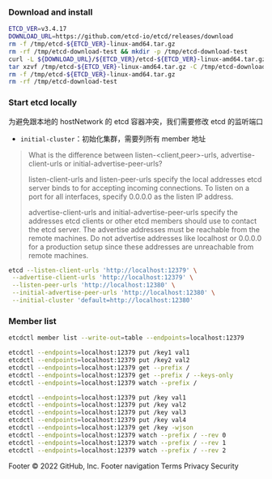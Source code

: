 ### Download and install

```sh
ETCD_VER=v3.4.17
DOWNLOAD_URL=https://github.com/etcd-io/etcd/releases/download
rm -f /tmp/etcd-${ETCD_VER}-linux-amd64.tar.gz
rm -rf /tmp/etcd-download-test && mkdir -p /tmp/etcd-download-test
curl -L ${DOWNLOAD_URL}/${ETCD_VER}/etcd-${ETCD_VER}-linux-amd64.tar.gz -o /tmp/etcd-${ETCD_VER}-linux-amd64.tar.gz
tar xzvf /tmp/etcd-${ETCD_VER}-linux-amd64.tar.gz -C /tmp/etcd-download-test --strip-components=1
rm -f /tmp/etcd-${ETCD_VER}-linux-amd64.tar.gz
rm -rf /tmp/etcd-download-test
```

### Start etcd locally

为避免跟本地的 hostNetwork 的 etcd 容器冲突，我们需要修改 etcd 的监听端口

- `initial-cluster`：初始化集群，需要列所有 member 地址

> What is the difference between listen-<client,peer>-urls, advertise-client-urls or initial-advertise-peer-urls?
>
> listen-client-urls and listen-peer-urls specify the local addresses etcd server binds to for accepting incoming connections. To listen on a port for all interfaces, specify 0.0.0.0 as the listen IP address.
>
> advertise-client-urls and initial-advertise-peer-urls specify the addresses etcd clients or other etcd members should use to contact the etcd server. The advertise addresses must be reachable from the remote machines. Do not advertise addresses like localhost or 0.0.0.0 for a production setup since these addresses are unreachable from remote machines.
```sh
etcd --listen-client-urls 'http://localhost:12379' \
 --advertise-client-urls 'http://localhost:12379' \
 --listen-peer-urls 'http://localhost:12380' \
 --initial-advertise-peer-urls 'http://localhost:12380' \
 --initial-cluster 'default=http://localhost:12380'
```

### Member list

```sh
etcdctl member list --write-out=table --endpoints=localhost:12379
```

```sh
etcdctl --endpoints=localhost:12379 put /key1 val1
etcdctl --endpoints=localhost:12379 put /key2 val2
etcdctl --endpoints=localhost:12379 get --prefix /
etcdctl --endpoints=localhost:12379 get --prefix / --keys-only
etcdctl --endpoints=localhost:12379 watch --prefix /
```

```sh
etcdctl --endpoints=localhost:12379 put /key val1
etcdctl --endpoints=localhost:12379 put /key val2
etcdctl --endpoints=localhost:12379 put /key val3
etcdctl --endpoints=localhost:12379 put /key val4
etcdctl --endpoints=localhost:12379 get /key -wjson
etcdctl --endpoints=localhost:12379 watch --prefix / --rev 0
etcdctl --endpoints=localhost:12379 watch --prefix / --rev 1
etcdctl --endpoints=localhost:12379 watch --prefix / --rev 2
```
Footer
© 2022 GitHub, Inc.
Footer navigation
Terms
Privacy
Security
